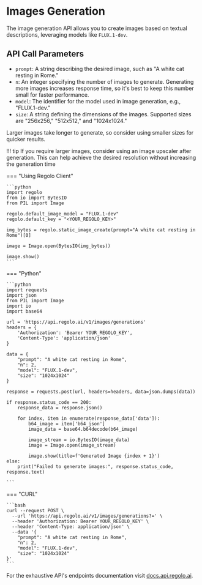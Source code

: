 # Images Generation

The image generation API allows you to create images based on textual descriptions, leveraging models like `FLUX.1-dev`.

## API Call Parameters

* `prompt`: A string describing the desired image, such as "A white cat resting in Rome."
* `n`: An integer specifying the number of images to generate. Generating more images increases response time, so it's best to keep this number small for faster performance.
* `model`: The identifier for the model used in image generation, e.g., "FLUX.1-dev."
* `size`: A string defining the dimensions of the images. Supported sizes are "256x256," "512x512," and "1024x1024."

Larger images take longer to generate, so consider using smaller sizes for quicker results.

!!! tip
    If you require larger images, consider using an image upscaler after generation. This can help achieve the desired resolution without increasing the generation time

=== "Using Regolo Client"

    ```python
    import regolo
    from io import BytesIO
    from PIL import Image

    regolo.default_image_model = "FLUX.1-dev"
    regolo.default_key = "<YOUR_REGOLO_KEY>"

    img_bytes = regolo.static_image_create(prompt="A white cat resting in Rome")[0]

    image = Image.open(BytesIO(img_bytes))

    image.show()
    ```

=== "Python"

    ```python
    import requests
    import json
    from PIL import Image
    import io
    import base64

    url = 'https://api.regolo.ai/v1/images/generations'
    headers = {
        'Authorization': 'Bearer YOUR_REGOLO_KEY',
        'Content-Type': 'application/json'
    }

    data = {
        "prompt": "A white cat resting in Rome",
        "n": 2,
        "model": "FLUX.1-dev",
        "size": "1024x1024"
    }

    response = requests.post(url, headers=headers, data=json.dumps(data))

    if response.status_code == 200:
        response_data = response.json()
        
        for index, item in enumerate(response_data['data']):
            b64_image = item['b64_json']
            image_data = base64.b64decode(b64_image)

            image_stream = io.BytesIO(image_data)
            image = Image.open(image_stream)

            image.show(title=f'Generated Image {index + 1}')
    else:
        print("Failed to generate images:", response.status_code, response.text)

    ```

=== "CURL"

    ```bash
    curl --request POST \
      --url 'https://api.regolo.ai/v1/images/generations?=' \
      --header 'Authorization: Bearer YOUR_REGOLO_KEY' \
      --header 'Content-Type: application/json' \
      --data '{
        "prompt": "A white cat resting in Rome",
        "n": 2,
        "model": "FLUX.1-dev",
        "size": "1024x1024"
    }'
    ```

For the exhaustive API's endpoints documentation visit [docs.api.regolo.ai](https://docs.api.regolo.ai).
